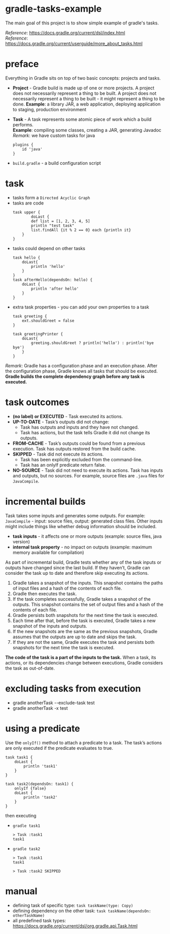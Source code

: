 # gradle-tasks-example
The main goal of this project is to show simple example of gradle's tasks.

_Reference_: https://docs.gradle.org/current/dsl/index.html  
_Reference_: https://docs.gradle.org/current/userguide/more_about_tasks.html

# preface
Everything in Gradle sits on top of two basic concepts: projects and tasks.
* **Project** - Gradle build is made up of one or more projects. A project 
does not necessarily represent a thing to be built. A project does not 
necessarily represent a thing to be built - it might represent a thing to 
be done.
 **Example**: a library JAR, a web application, deploying application to 
 staging, production environment
 
* **Task** -  A task represents some atomic piece of work which a build 
performs.  
  **Example**: compiling some classes, creating a JAR, generating Javadoc  
  _Remark_: we have custom tasks for java
    ```
    plugins {
        id 'java'
    }
    ```
  
* `build.gradle` - a build configuration script

# task
* tasks form a `Directed Acyclic Graph`
* tasks are code
    ```
    task upper {
            doLast {
            def list = [1, 2, 3, 4, 5]
            println "test task"
            list.findAll {it % 2 == 0} each {println it}
        }
    }
    ```
* tasks could depend on other tasks
    ```
    task hello {
        doLast{
            println 'hello'
        }
    }
    task afterHello(dependsOn: hello) {
        doLast {
            println 'after hello'
        }
    }
    ```
* extra task properties - you can add your own properties to a task
    ```
    task greeting {
        ext.shouldGreet = false
    }
    
    task greetingPrinter {
        doLast{
            greeting.shouldGreet ? println('hello') : println('bye bye')
        }
    }
    ```
_Remark_: Gradle has a configuration phase and an execution phase. 
After the configuration phase, Gradle knows all tasks that should 
be executed. **Gradle builds the complete dependency graph before any 
task is executed.**

# task outcomes
* **(no label) or EXECUTED** - Task executed its actions.
* **UP-TO-DATE** - Task’s outputs did not change:
    * Task has outputs and inputs and they have not changed.
    * Task has actions, but the task tells Gradle it did not 
    change its outputs.
* **FROM-CACHE** - Task’s outputs could be found from a previous 
execution. Task has outputs restored from the build cache.
* **SKIPPED** - Task did not execute its actions.
    * Task has been explicitly excluded from the command-line.
    * Task has an onlyIf predicate return false.
* **NO-SOURCE** - Task did not need to execute its actions.
Task has inputs and outputs, but no sources. For example, 
source files are `.java` files for `JavaCompile`.

# incremental builds
Task takes some inputs and generates some outputs. For example:
`JavaCompile` - input: source files, output: generated class files. 
Other inputs might include things like whether debug information 
should be included.
* **task inputs** - it affects one or more outputs (example: source files,
java version)
* **internal task property** - no impact on outputs (example: maximum 
memory available for compilation)

As part of incremental build, Gradle tests whether any of the task 
inputs or outputs have changed since the last build. If they haven’t, 
Gradle can consider the task up to date and therefore skip executing 
its actions.

1. Gradle takes a snapshot of the inputs. This snapshot contains the 
paths of input files and a hash of the contents of each file. 
1. Gradle then executes the task. 
1. If the task completes successfully, Gradle takes a snapshot of the 
outputs. This snapshot contains the set of output files and a hash of 
the contents of each file. 
1. Gradle persists both snapshots for the next time the task is executed.
1. Each time after that, before the task is executed, Gradle takes a 
new snapshot of the inputs and outputs. 
1. If the new snapshots are the same as the previous snapshots, 
Gradle assumes that the outputs are up to date and skips the task. 
1. If they are not the same, Gradle executes the task and persists 
both snapshots for the next time the task is executed.

**The code of the task is a part of the inputs to the task.** 
When a task, its actions, or its dependencies change between 
executions, Gradle considers the task as out-of-date.

# excluding tasks from execution
* gradle anotherTask --exclude-task test
* gradle anotherTask -x test

# using a predicate
Use the `onlyIf()` method to attach a predicate to a task. 
The task’s actions are only executed if the predicate evaluates to true.
```
task task1 {
    doLast {
        println 'task1'
    }
}

task task2(dependsOn: task1) {
    onlyIf {false}
    doLast {
        println 'task2'
    }
}
```
then executing
* `gradle task1`
    ```
    > Task :task1
    task1
    ```
* `gradle task2`
    ```
    > Task :task1
    task1
    
    > Task :task2 SKIPPED
    ```

# manual
* defining task of specific type: `task taskName(type: Copy)`
* defining dependency on the other task: 
`task taskName(dependsOn: otherTaskName)`
* all predefined task types: https://docs.gradle.org/current/dsl/org.gradle.api.Task.html